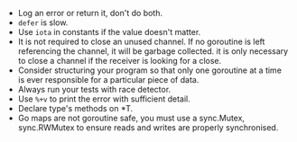 - Log an error or return it, don't do both.
 - `defer` is slow.
 - Use `iota` in constants if the value doesn't matter.
 - It is not required to close an unused channel. If no goroutine is left referencing the channel, it will be garbage collected. it is only necessary to close a channel if the receiver is looking for a close.
 - Consider structuring your program so that only one goroutine at a time is ever responsible for a particular piece of data.
 - Always run your tests with race detector.
 - Use `%+v` to print the error with sufficient detail.
 - Declare type's methods on *T.
 - Go maps are not goroutine safe, you must use a sync.Mutex, sync.RWMutex to ensure reads and writes are properly synchronised.
